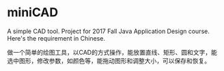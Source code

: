 # miniCAD
A simple CAD tool.
Project for 2017 Fall Java Application Design course.
Here's the requirement in Chinese.

做一个简单的绘图工具，以CAD的方式操作，能放置直线、矩形、圆和文字，能选中图形，修改参数，如颜色等，能拖动图形和调整大小，可以保存和恢复。
